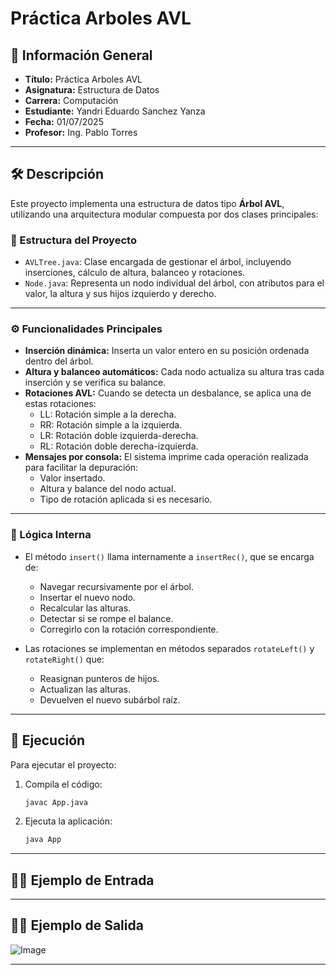 # Práctica Arboles AVL

## 📌 Información General

- **Título:** Práctica Arboles AVL
- **Asignatura:** Estructura de Datos
- **Carrera:** Computación
- **Estudiante:** Yandri Eduardo Sanchez Yanza
- **Fecha:** 01/07/2025
- **Profesor:** Ing. Pablo Torres

---

## 🛠️ Descripción


Este proyecto implementa una estructura de datos tipo **Árbol AVL**, utilizando una arquitectura modular compuesta por dos clases principales:

### 📁 Estructura del Proyecto

- `AVLTree.java`: Clase encargada de gestionar el árbol, incluyendo inserciones, cálculo de altura, balanceo y rotaciones.
- `Node.java`: Representa un nodo individual del árbol, con atributos para el valor, la altura y sus hijos izquierdo y derecho.

---

### ⚙️ Funcionalidades Principales

- **Inserción dinámica:** Inserta un valor entero en su posición ordenada dentro del árbol.
- **Altura y balanceo automáticos:** Cada nodo actualiza su altura tras cada inserción y se verifica su balance.
- **Rotaciones AVL:** Cuando se detecta un desbalance, se aplica una de estas rotaciones:
  - LL: Rotación simple a la derecha.
  - RR: Rotación simple a la izquierda.
  - LR: Rotación doble izquierda-derecha.
  - RL: Rotación doble derecha-izquierda.
- **Mensajes por consola:** El sistema imprime cada operación realizada para facilitar la depuración:
  - Valor insertado.
  - Altura y balance del nodo actual.
  - Tipo de rotación aplicada si es necesario.

---

### 🧠 Lógica Interna

- El método `insert()` llama internamente a `insertRec()`, que se encarga de:
  - Navegar recursivamente por el árbol.
  - Insertar el nuevo nodo.
  - Recalcular las alturas.
  - Detectar si se rompe el balance.
  - Corregirlo con la rotación correspondiente.

- Las rotaciones se implementan en métodos separados `rotateLeft()` y `rotateRight()` que:
  - Reasignan punteros de hijos.
  - Actualizan las alturas.
  - Devuelven el nuevo subárbol raíz.


---

## 🚀 Ejecución

Para ejecutar el proyecto:

1. Compila el código:
    ```bash
    javac App.java
    ```
2. Ejecuta la aplicación:
    ```bash
    java App
    ```

---

## 🧑‍💻 Ejemplo de Entrada


---

## 🧑‍💻 Ejemplo de Salida

![Image](https://github.com/user-attachments/assets/957c5c05-50c8-45bf-8d72-e2501c6bbb9b)

---

